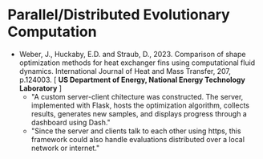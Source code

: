 # Parallel/Distributed Evolutionary Computation

* Weber, J., Huckaby, E.D. and Straub, D., 2023. Comparison of shape optimization methods for heat exchanger fins using computational fluid dynamics. International Journal of Heat and Mass Transfer, 207, p.124003. [ **US Department of Energy, National Energy Technology Laboratory** ]
  * "A custom server-client chitecture was constructed. The server, implemented with Flask, hosts the optimization algorithm, collects results, generates new samples, and displays progress through a dashboard using Dash."
  * "Since the server and clients talk to each other using https, this framework could also handle evaluations distributed over a local network or internet."
